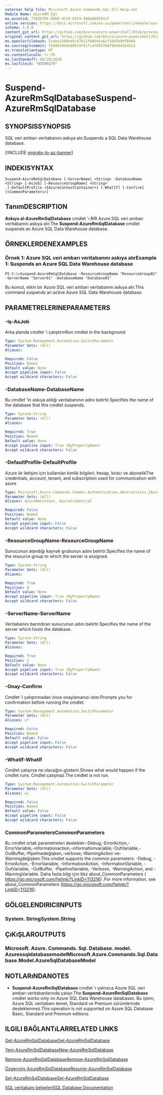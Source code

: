```yaml
---
external help file: Microsoft.Azure.Commands.Sql.dll-Help.xml
Module Name: AzureRM.Sql
ms.assetid: 7302D785-9DD0-4CC0-93C9-9A6EA60591CF
online version: https://docs.microsoft.com/en-us/powershell/module/azurerm.sql/suspend-azurermsqldatabase
schema: 2.0.0
content_git_url: https://github.com/Azure/azure-powershell/blob/preview/src/ResourceManager/Sql/Commands.Sql/help/Suspend-AzureRmSqlDatabase.md
original_content_git_url: https://github.com/Azure/azure-powershell/blob/preview/src/ResourceManager/Sql/Commands.Sql/help/Suspend-AzureRmSqlDatabase.md
ms.openlocfilehash: 5ceee1509ed5c47611f68645a6cf1665b9df8408
ms.sourcegitcommit: f599b50d5e980197d1fca769378df90a842b42a1
ms.translationtype: MT
ms.contentlocale: tr-TR
ms.lasthandoff: 08/20/2020
ms.locfileid: "93589279"
---
```

# <span data-ttu-id="180cc-101">Suspend-AzureRmSqlDatabase</span><span class="sxs-lookup"><span data-stu-id="180cc-101">Suspend-AzureRmSqlDatabase</span></span>

## <span data-ttu-id="180cc-102">SYNOPSIS</span><span class="sxs-lookup"><span data-stu-id="180cc-102">SYNOPSIS</span></span>
<span data-ttu-id="180cc-103">SQL veri ambarı veritabanını askıya alır.</span><span class="sxs-lookup"><span data-stu-id="180cc-103">Suspends a SQL Data Warehouse database.</span></span>

[!INCLUDE [migrate-to-az-banner](../../includes/migrate-to-az-banner.md)]

## <span data-ttu-id="180cc-104">INDEKI</span><span class="sxs-lookup"><span data-stu-id="180cc-104">SYNTAX</span></span>

```
Suspend-AzureRmSqlDatabase [-ServerName] <String> -DatabaseName <String> [-AsJob] [-ResourceGroupName] <String>
 [-DefaultProfile <IAzureContextContainer>] [-WhatIf] [-Confirm] [<CommonParameters>]
```

## <span data-ttu-id="180cc-105">Tanım</span><span class="sxs-lookup"><span data-stu-id="180cc-105">DESCRIPTION</span></span>
<span data-ttu-id="180cc-106">**Askıya al-AzureRmSqlDatabase** cmdlet 'ı BIR Azure SQL veri ambarı veritabanını askıya alır.</span><span class="sxs-lookup"><span data-stu-id="180cc-106">The **Suspend-AzureRmSqlDatabase** cmdlet suspends an Azure SQL Data Warehouse database.</span></span>

## <span data-ttu-id="180cc-107">ÖRNEKLERDEN</span><span class="sxs-lookup"><span data-stu-id="180cc-107">EXAMPLES</span></span>

### <span data-ttu-id="180cc-108">Örnek 1: Azure SQL veri ambarı veritabanını askıya alır</span><span class="sxs-lookup"><span data-stu-id="180cc-108">Example 1: Suspends an Azure SQL Data Warehouse database</span></span>
```
PS C:\>Suspend-AzureRmSqlDatabase -ResourceGroupName "ResourceGroup01" -ServerName "Server01" -DatabaseName "Database01"
```

<span data-ttu-id="180cc-109">Bu komut, etkin bir Azure SQL veri ambarı veritabanını askıya alır.</span><span class="sxs-lookup"><span data-stu-id="180cc-109">This command suspends an active Azure SQL Data Warehouse database.</span></span>

## <span data-ttu-id="180cc-110">PARAMETRELERINE</span><span class="sxs-lookup"><span data-stu-id="180cc-110">PARAMETERS</span></span>

### <span data-ttu-id="180cc-111">-Iş</span><span class="sxs-lookup"><span data-stu-id="180cc-111">-AsJob</span></span>
<span data-ttu-id="180cc-112">Arka planda cmdlet 'i çalıştırın</span><span class="sxs-lookup"><span data-stu-id="180cc-112">Run cmdlet in the background</span></span>

```yaml
Type: System.Management.Automation.SwitchParameter
Parameter Sets: (All)
Aliases:

Required: False
Position: Named
Default value: None
Accept pipeline input: False
Accept wildcard characters: False
```

### <span data-ttu-id="180cc-113">-DatabaseName</span><span class="sxs-lookup"><span data-stu-id="180cc-113">-DatabaseName</span></span>
<span data-ttu-id="180cc-114">Bu cmdlet 'in askıya aldığı veritabanının adını belirtir.</span><span class="sxs-lookup"><span data-stu-id="180cc-114">Specifies the name of the database that this cmdlet suspends.</span></span>

```yaml
Type: System.String
Parameter Sets: (All)
Aliases:

Required: True
Position: Named
Default value: None
Accept pipeline input: True (ByPropertyName)
Accept wildcard characters: False
```

### <span data-ttu-id="180cc-115">-DefaultProfile</span><span class="sxs-lookup"><span data-stu-id="180cc-115">-DefaultProfile</span></span>
<span data-ttu-id="180cc-116">Azure ile iletişim için kullanılan kimlik bilgileri, hesap, kiracı ve abonelik</span><span class="sxs-lookup"><span data-stu-id="180cc-116">The credentials, account, tenant, and subscription used for communication with azure</span></span>

```yaml
Type: Microsoft.Azure.Commands.Common.Authentication.Abstractions.IAzureContextContainer
Parameter Sets: (All)
Aliases: AzureRmContext, AzureCredential

Required: False
Position: Named
Default value: None
Accept pipeline input: False
Accept wildcard characters: False
```

### <span data-ttu-id="180cc-117">-ResourceGroupName</span><span class="sxs-lookup"><span data-stu-id="180cc-117">-ResourceGroupName</span></span>
<span data-ttu-id="180cc-118">Sunucunun atandığı kaynak grubunun adını belirtir.</span><span class="sxs-lookup"><span data-stu-id="180cc-118">Specifies the name of the resource group to which the server is assigned.</span></span>

```yaml
Type: System.String
Parameter Sets: (All)
Aliases:

Required: True
Position: 0
Default value: None
Accept pipeline input: True (ByPropertyName)
Accept wildcard characters: False
```

### <span data-ttu-id="180cc-119">-ServerName</span><span class="sxs-lookup"><span data-stu-id="180cc-119">-ServerName</span></span>
<span data-ttu-id="180cc-120">Veritabanını barındıran sunucunun adını belirtir.</span><span class="sxs-lookup"><span data-stu-id="180cc-120">Specifies the name of the server which hosts the database.</span></span>

```yaml
Type: System.String
Parameter Sets: (All)
Aliases:

Required: True
Position: 1
Default value: None
Accept pipeline input: True (ByPropertyName)
Accept wildcard characters: False
```

### <span data-ttu-id="180cc-121">-Onay</span><span class="sxs-lookup"><span data-stu-id="180cc-121">-Confirm</span></span>
<span data-ttu-id="180cc-122">Cmdlet 'i çalıştırmadan önce onaylamanızı ister.</span><span class="sxs-lookup"><span data-stu-id="180cc-122">Prompts you for confirmation before running the cmdlet.</span></span>

```yaml
Type: System.Management.Automation.SwitchParameter
Parameter Sets: (All)
Aliases: cf

Required: False
Position: Named
Default value: False
Accept pipeline input: False
Accept wildcard characters: False
```

### <span data-ttu-id="180cc-123">-WhatIf</span><span class="sxs-lookup"><span data-stu-id="180cc-123">-WhatIf</span></span>
<span data-ttu-id="180cc-124">Cmdlet çalışırsa ne olacağını gösterir.</span><span class="sxs-lookup"><span data-stu-id="180cc-124">Shows what would happen if the cmdlet runs.</span></span>
<span data-ttu-id="180cc-125">Cmdlet çalışmaz.</span><span class="sxs-lookup"><span data-stu-id="180cc-125">The cmdlet is not run.</span></span>

```yaml
Type: System.Management.Automation.SwitchParameter
Parameter Sets: (All)
Aliases: wi

Required: False
Position: Named
Default value: False
Accept pipeline input: False
Accept wildcard characters: False
```

### <span data-ttu-id="180cc-126">CommonParameters</span><span class="sxs-lookup"><span data-stu-id="180cc-126">CommonParameters</span></span>
<span data-ttu-id="180cc-127">Bu cmdlet ortak parametreleri destekler:-Debug,-ErrorAction,-ErrorVariable,-ınformationaction,-ınformationvariable,-OutVariable,-OutBuffer,-Pipelinedeğişken,-verbose,-WarningAction ve-Warningdeğişken.</span><span class="sxs-lookup"><span data-stu-id="180cc-127">This cmdlet supports the common parameters: -Debug, -ErrorAction, -ErrorVariable, -InformationAction, -InformationVariable, -OutVariable, -OutBuffer, -PipelineVariable, -Verbose, -WarningAction, and -WarningVariable.</span></span> <span data-ttu-id="180cc-128">Daha fazla bilgi için bkz about_CommonParameters ( https://go.microsoft.com/fwlink/?LinkID=113216) .</span><span class="sxs-lookup"><span data-stu-id="180cc-128">For more information, see about_CommonParameters (https://go.microsoft.com/fwlink/?LinkID=113216).</span></span>

## <span data-ttu-id="180cc-129">GÖLGELENDIRICI</span><span class="sxs-lookup"><span data-stu-id="180cc-129">INPUTS</span></span>

### <span data-ttu-id="180cc-130">System. String</span><span class="sxs-lookup"><span data-stu-id="180cc-130">System.String</span></span>

## <span data-ttu-id="180cc-131">ÇıKıŞLAR</span><span class="sxs-lookup"><span data-stu-id="180cc-131">OUTPUTS</span></span>

### <span data-ttu-id="180cc-132">Microsoft. Azure. Commands. Sql. Database. model. Azuressqldatabasemodel</span><span class="sxs-lookup"><span data-stu-id="180cc-132">Microsoft.Azure.Commands.Sql.Database.Model.AzureSqlDatabaseModel</span></span>

## <span data-ttu-id="180cc-133">NOTLARıNDA</span><span class="sxs-lookup"><span data-stu-id="180cc-133">NOTES</span></span>
* <span data-ttu-id="180cc-134">**Suspend-AzureRmSqlDatabase** cmdlet 'ı yalnızca Azure SQL veri ambarı veritabanlarında çalışır.</span><span class="sxs-lookup"><span data-stu-id="180cc-134">The **Suspend-AzureRmSqlDatabase** cmdlet works only on Azure SQL Data Warehouse databases.</span></span> <span data-ttu-id="180cc-135">Bu işlem, Azure SQL veritabanı temel, Standard ve Premium sürümlerinde desteklenmez.</span><span class="sxs-lookup"><span data-stu-id="180cc-135">This operation is not supported on Azure SQL Database Basic, Standard and Premium editions.</span></span>

## <span data-ttu-id="180cc-136">ILGILI BAĞLANTıLAR</span><span class="sxs-lookup"><span data-stu-id="180cc-136">RELATED LINKS</span></span>

[<span data-ttu-id="180cc-137">Get-AzureRmSqlDatabase</span><span class="sxs-lookup"><span data-stu-id="180cc-137">Get-AzureRmSqlDatabase</span></span>](./Get-AzureRmSqlDatabase.md)

[<span data-ttu-id="180cc-138">Yeni-AzureRmSqlDatabase</span><span class="sxs-lookup"><span data-stu-id="180cc-138">New-AzureRmSqlDatabase</span></span>](./New-AzureRmSqlDatabase.md)

[<span data-ttu-id="180cc-139">Remove-AzureRmSqlDatabase</span><span class="sxs-lookup"><span data-stu-id="180cc-139">Remove-AzureRmSqlDatabase</span></span>](./Remove-AzureRmSqlDatabase.md)

[<span data-ttu-id="180cc-140">Özgeçmiş-AzureRmSqlDatabase</span><span class="sxs-lookup"><span data-stu-id="180cc-140">Resume-AzureRmSqlDatabase</span></span>](./Resume-AzureRmSqlDatabase.md)

[<span data-ttu-id="180cc-141">Set-AzureRmSqlDatabase</span><span class="sxs-lookup"><span data-stu-id="180cc-141">Set-AzureRmSqlDatabase</span></span>](./Set-AzureRmSqlDatabase.md)

[<span data-ttu-id="180cc-142">SQL veritabanı belgeleri</span><span class="sxs-lookup"><span data-stu-id="180cc-142">SQL Database Documentation</span></span>](https://docs.microsoft.com/azure/sql-database/)


